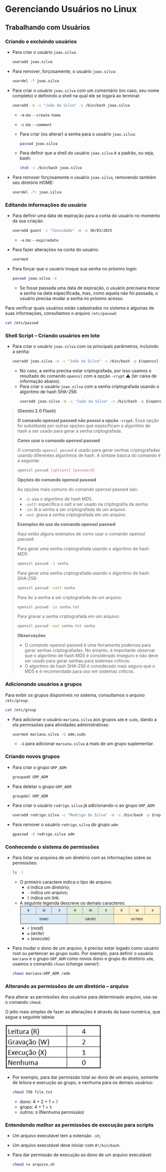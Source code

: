 # Gerenciando Usuários no Linux

## Trabalhando com Usuários

### Criando e excluindo usuários

- Para criar o usuário `joao.silva`.

  ```bash
  useradd joao.silva
  ```

- Para remover, forçosamente, o usuário `joao.silva`:

  ```bash
  userdel -f joao.silva
  ```

- Para criar o usuário `joao.silva` com um comentário (no caso, seu nome completo) e definindo a shell na qual ele se logará ao terminal:

  ```bash
  useradd -m -c "João da Silva" -s /bin/bash joao.silva
  ```

  - `-m` ou `--create-home`
  - `-c` ou `--comment`

  - Para criar (ou alterar) a senha para o usuário `joao.silva`:
    ```bash
    passwd joao.silva
    ```
  - Para definir que a shell do usuário `joao.silva` é a padrão, ou seja, bash:

    ```bash
    chsh -s /bin/bash joao.silva
    ```

- Para remover forçosamente o usuário `joao.silva`, removendo também seu diretório HOME:
  ```bash
  userdel -fr joao.silva
  ```

### Editando informações do usuário

- Para definir uma data de expiração para a conta do usuário no momento da sua criação:

  ```bash
  useradd guest -c "Convidado" -m -e 30/03/2025
  ```

  - `-e` ou `--expiredate`

- Para fazer alterações na conta do usuário:

  ```bash
  usermod
  ```

- Para forçar que o usuário troque sua senha no próximo login:
  ```bash
  passwd joao.silva -e
  ```
  - Se fosse passada uma data de expiração, o usuário precisaria trocar a senha na data especificada, mas, como aquela não foi passada, o usuário precisa mudar a senha no próximo acesso.

Para verificar quais usuários estão cadastrados no sistema e algumas de suas informações, consultamos o arquivo `/etc/passwd`:

```bash
cat /etc/passwd
```

### Shell Script – Criando usuários em lote

- Para criar o usuário `joao.silva` com os principais parâmetros, incluindo a senha:

  ```bash
  useradd joao.silva -m -c "João da Silva" -s /bin/bash -p $(openssl passwd -crypt Senha123)
  ```

  - No caso, a senha precisa estar criptografada, por isso usamos o resultado do comando `openssl` com a opção `-crypt` ⚠ (ler caixa de informação abaixo).
  - Para criar o usuário `joao.silva` com a senha criptografada usando o algoritmo de hash SHA-256:
    ```bash
    useradd joao.silva -m -c "João da Silva" -s /bin/bash -p $(openssl passwd -5 Senha123)
    ```

> **(Gemini 2.0 Flash)**
>
> **O comando openssl passwd não possui a opção `-crypt`.** Essa opção foi substituída por outras opções que especificam o algoritmo de hash a ser usado para gerar a senha criptografada.
>
> **Como usar o comando openssl passwd**
>
> O comando `openssl passwd` é usado para gerar senhas criptografadas usando diferentes algoritmos de hash. A sintaxe básica do comando é a seguinte:
>
> ```bash
> openssl passwd [options] [password]
> ```
>
> **Opções do comando openssl passwd**
>
> As opções mais comuns do comando openssl passwd são:
>
> - `-1`: usa o algoritmo de hash MD5.
> - `-salt`: especifica o salt a ser usado na criptografia da senha.
> - `-in`: lê a senha a ser criptografada de um arquivo.
> - `-out`: grava a senha criptografada em um arquivo.
>
> **Exemplos de uso do comando openssl passwd**
>
> Aqui estão alguns exemplos de como usar o comando openssl passwd:
>
> Para gerar uma senha criptografada usando o algoritmo de hash MD5:
>
> ```bash
> openssl passwd -1 senha
> ```
>
> Para gerar uma senha criptografada usando o algoritmo de hash SHA-256:
>
> ```bash
> openssl passwd -salt senha
> ```
>
> Para ler a senha a ser criptografada de um arquivo:
>
> ```bash
> openssl passwd -in senha.txt
> ```
>
> Para gravar a senha criptografada em um arquivo:
>
> ```bash
> openssl passwd -out senha.txt senha
> ```
>
> **Observações**
>
> - O comando openssl passwd é uma ferramenta poderosa para gerar senhas criptografadas. No entanto, é importante observar que o algoritmo de hash MD5 é considerado inseguro e não deve ser usado para gerar senhas para sistemas críticos.
> - O algoritmo de hash SHA-256 é considerado mais seguro que o MD5 e é recomendado para uso em sistemas críticos.

### Adicionando usuários a grupos

Para exibir os grupos disponíveis no sistema, consultamos o arquivo `/etc/group`:

```bash
cat /etc/group
```

- Para adicionar o usuário `mariana.silva` aos grupos `adm` e `sudo`, dando a ela permissões para atividades administrativas:

  ```bash
  usermod mariana.silva -G adm,sudo
  ```

  - `-G` para adicionar `mariana.silva` a mais de um grupo suplementar.

### Criando novos grupos

- Para criar o grupo `GRP_ADM`:
  ```bash
  groupadd GRP_ADM
  ```
- Para deletar o grupo `GRP_ADM`:
  ```bash
  groupdel GRP_ADM
  ```
- Para criar o usuário `rodrigo.silva` já adicionando-o ao grupo `GRP_ADM`:

  ```bash
  useradd rodrigo.silva -c "Rodrigo da Silva" -m -s /bin/bash -p $(openssl passwd -5 Senha123) -G GRP_ADM
  ```

- Para remover o usuário `rodrigo.silva` do grupo `adm`:

  ```bash
  gpasswd -d rodrigo.silva adm
  ```

### Conhecendo o sistema de permissões

- Para listar os arquivos de um diretório com as informações sobre as permissões:

  ```bash
  ls -l
  ```

  - O primeiro caractere indica o tipo de arquivo:
    - `d` indica um diretório;
    - `-` indica um arquivo;
    - `l` indica um link.
  - A seguinte legenda descreve os demais caracteres:
    ![Sistema de permissões de arquivos no Linux](/imagens/Screenshot%20from%202025-03-30%2011-04-13.png)
    - `r` (_read_)
    - `w` (_write_)
    - `x` (_execute_)

- Para mudar o dono de um arquivo, é preciso estar logado como usuário root ou pertencer ao grupo sudo. Por exemplo, para definir o usuário `mariana` e o grupo `GRP_ADM` como novos dono e grupo do diretório `adm`, usamos o comando `chown` (_change owner_):

  ```bash
  chown mariana:GRP_ADM /adm
  ```

### Alterando as permissões de um diretório – arquivo

Para alterar as permissões dos usuários para determinado arquivo, usa-se o comando `chmod`.

O jeito mais simples de fazer as alterações é através da base numérica, que segue a seguinte tabela:

![Tabela da base numérica para permissões no chmod](/imagens/Screenshot%20from%202025-03-30%2011-43-51.png)

- Por exemplo, para dar permissão total ao dono de um arquivo, somente de leitura e execução ao grupo, e nenhuma para os demais usuários:
  ```bash
  chmod 750 file.txt
  ```
  - dono: 4 + 2 + 1 = `7`
  - grupo: 4 + 1 = `5`
  - outros: `0` (Nenhuma permissão)

### Entendendo melhor as permissões de execução para scripts

- Um arquivo executável tem a extensão `.sh`;
- Um arquivo executável deve iniciar com `#!/bin/bash`.

- Para dar permissão de execução ao dono de um arquivo executável:
  ```bash
  chmod +x arquivo.sh
  ```
